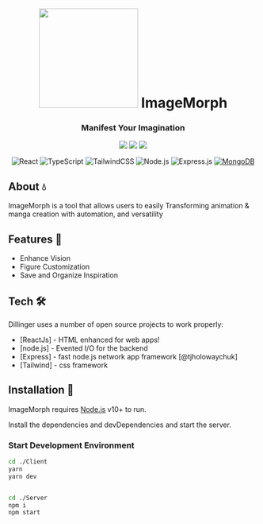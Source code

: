 

<h1 align="center" >
<img src="https://github.com/SouZe-San/ImageMorph/assets/103335953/9fdfaa88-e38b-4d56-b81e-8d41cc18fb4c" width="200"/>
ImageMorph</h1> 


<div align="center">

### Manifest Your Imagination

<img src="https://img.shields.io/badge/License-MIT-green.svg"/>
<img src="https://img.shields.io/npm/v/npm.svg?logo=nodedotjs"/>
<img src="https://img.shields.io/badge/Yarn-2C8EBB?logo=yarn&logoColor=fff"/>



![React](https://img.shields.io/badge/react-%2320232a.svg?style=for-the-badge&logo=react&logoColor=%2361DAFB)
![TypeScript](https://img.shields.io/badge/typetcript-%2320232a.svg?style=for-the-badge&logo=typescript&logoColor=%fff)
![TailwindCSS](https://img.shields.io/badge/tailwindcss-%2320232a.svg?style=for-the-badge&logo=tailwind-css&logoColor=%2361DAFB)
![Node.js](https://img.shields.io/badge/Node.js-%2320232a?style=for-the-badge&logo=node.js&logoColor=43853D)
![Express.js](https://img.shields.io/badge/express-%2320232a.svg?style=for-the-badge&logo=express&logoColor=%23F7DF1E)
[![MongoDB](https://img.shields.io/badge/MongoDB-%234ea94b.svg?logo=mongodb&logoColor=white)](#)

</div>

## About 💧
ImageMorph is a tool that allows users to easily  Transforming animation & manga creation with automation, and versatility



## Features 🚀

- Enhance Vision
- Figure Customization
- Save and Organize Inspiration



## Tech 🛠️

Dillinger uses a number of open source projects to work properly:

- [ReactJs] - HTML enhanced for web apps!
- [node.js] - Evented I/O for the backend
- [Express] - fast node.js network app framework [@tjholowaychuk]
- [Tailwind] - css framework


## Installation 🎰

ImageMorph requires [Node.js](https://nodejs.org/) v10+ to run.

Install the dependencies and devDependencies and start the server.

### Start Development Environment

```sh
cd ./Client
yarn
yarn dev
```

```sh

cd ./Server
npm i
npm start
```
